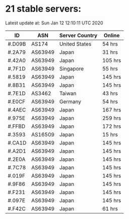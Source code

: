 # 21 stable servers:

Latest update at: Sun Jan 12 12:10:11 UTC 2020

| ID | ASN | Server Country | Online |
| -- | --- | -------------- | ------ |
| #.D09B | AS174 | United States | 54 hrs |
| #.2A79 | AS63949 | Japan | 31 hrs |
| #.42A0 | AS63949 | Japan | 105 hrs |
| #.7F1D | AS63949 | Singapore | 55 hrs |
| #.5819 | AS63949 | Japan | 145 hrs |
| #.8B31 | AS63949 | Japan | 145 hrs |
| #.7E1D | AS3462 | Taiwan | 43 hrs |
| #.E0CF | AS63949 | Germany | 54 hrs |
| #.4AEC | AS63949 | Japan | 167 hrs |
| #.975E | AS63949 | Japan | 259 hrs |
| #.FFBD | AS63949 | Japan | 172 hrs |
| #.3593 | AS16509 | Japan | 15 hrs |
| #.CA1D | AS63949 | Japan | 145 hrs |
| #.A2D1 | AS63949 | Japan | 145 hrs |
| #.2E0A | AS63949 | Japan | 145 hrs |
| #.7C78 | AS63949 | Japan | 145 hrs |
| #.019F | AS63949 | Japan | 145 hrs |
| #.9F86 | AS63949 | Japan | 145 hrs |
| #.F231 | AS63949 | Japan | 145 hrs |
| #.097E | AS63949 | Japan | 145 hrs |
| #.F42C | AS63949 | Japan | 61 hrs |

